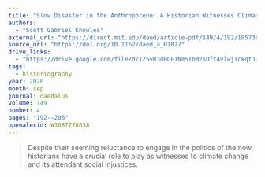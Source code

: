 ```yaml
---
title: "Slow Disaster in the Anthropocene: A Historian Witnesses Climate Change on the Korean Peninsula"
authors:
  - "Scott Gabriel Knowles"
external_url: "https://direct.mit.edu/daed/article-pdf/149/4/192/1857362/daed_a_01827.pdf"
source_url: "https://doi.org/10.1162/daed_a_01827"
drive_links:
  - "https://drive.google.com/file/d/1Z5vR3dHGF1Nm5TbM2sDft4vlwjIckqtJ/view?usp=drivesdk"
tags:
  - historiography
year: 2020
month: sep
journal: daedalus
volume: 149
number: 4
pages: "192--206"
openalexid: W3087778638
---
```


> Despite their seeming reluctance to engage in the politics of the now, historians have a crucial role to play as witnesses to climate change and its attendant social injustices.

